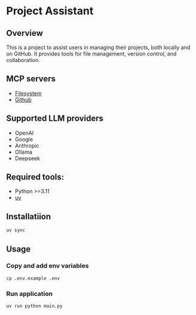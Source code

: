 # Project Assistant

## Overview

This is a project to assist users in managing their projects, both locally and on GitHub. It provides tools for file management, version control, and collaboration.

## MCP servers

- [Filesystem](https://github.com/modelcontextprotocol/servers/tree/main/src/filesystem)
- [Github](https://github.com/github/github-mcp-server)

## Supported LLM providers

- OpenAI
- Google
- Anthropic
- Ollama
- Deepseek

## Required tools:

- Python >=3.11
- [uv](https://docs.astral.sh/uv/)

## Installatiion

```bash
uv sync
```

## Usage

### Copy and add env variables

```bash
cp .env.example .env
```

### Run application

```bash
uv run python main.py
```
